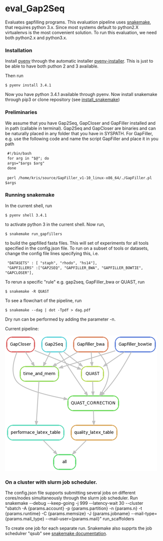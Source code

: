 # eval_Gap2Seq

Evaluates gapfilling programs. This evaluation pipeline uses [snakemake](https://bitbucket.org/johanneskoester/snakemake/wiki/Home), that requires python 3.x. Since most systems default to python2.X virtualenvs is the most convenient solution. To run this evaluation, we need both python2.x and python3.x. 

### Installation
Install [pyenv](https://github.com/yyuu/pyenv) through the automatic installer [pyenv-installer](https://github.com/yyuu/pyenv-installer). This is just to be able to have both puthon 2 and 3 available.

Then run 

    $ pyenv install 3.4.1

Now you have python 3.4.1 available through pyenv. Now install snakemake through pip3 or clone repository (see [install_snakemake](https://bitbucket.org/johanneskoester/snakemake/wiki/Documentation#markdown-header-installation))


### Preliminaries

We assume that you have Gap2Seq, GapCloser and GapFiller installed and in path (callable in terminal). Gap2Seq and GapCloser are binaries and can be naturally placed in any folder that you have in SYSPATH. For GapFiller, e.g. use the following code and name the script GapFiller and place it in you path 
     
     #!/bin/bash
     for arg in "$@"; do
     args="$args $arg"
     done
     
     perl /home/kris/source/GapFiller_v1-10_linux-x86_64/./GapFiller.pl $args

### Running snakemake

In the current shell, run

    $ pyenv shell 3.4.1

to activate python 3 in the current shell. Now run,

    $ snakemake run_gapfillers

to build the gapfilled fasta files. This will set of experiments for all tools specified in the config.json file. To run on a subset of tools or datasets, change the config file lines specifying this, i.e.

     "DATASETS" : [ "staph", "rhodo", "hs14"],
     "GAPFILLERS" :["GAP2SEQ", "GAPFILLER_BWA", "GAPFILLER_BOWTIE", "GAPCLOSER"],

To rerun a specific "rule" e.g. gap2seq, GapFiller_bwa or QUAST, run

    $ snakemake -R QUAST 


To see a flowchart of the pipeline, run 

    $ snakemake --dag | dot -Tpdf > dag.pdf

Dry run can be performed by adding the parameter -n.

Current pipeline:

![Example](figures/ruledag.png)

### On a cluster with slurm job scheduler.

The config.json file supports submitting several jobs on different cores/nodes simultaneously through the slurm job scheduler. Run
     snakemake --debug --keep-going -j 999 --latency-wait 30 --cluster "sbatch -A {params.account} -p {params.partition} -n {params.n}  -t {params.runtime} -C {params.memsize} -J {params.jobname} --mail-type={params.mail_type} --mail-user={params.mail}" run_scaffolders

To create one job for each separate run. Snakemake also supprts the job schedulrer "qsub" see 
[snakemake documentation](https://bitbucket.org/johanneskoester/snakemake/wiki/Documentation).



